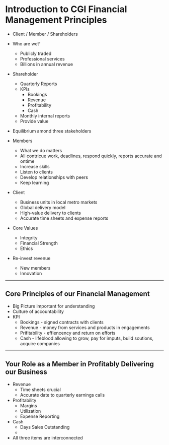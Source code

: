 # Introduction to CGI Financial Management Principles

- Client / Member / Shareholders 
- Who are we?
	- Publicly traded
	- Professional services
	- Billions in annual revenue

- Shareholder
	- Quarterly Reports
	- KPIs
		- Bookings
		- Revenue
		- Profitability
		- Cash
	- Monthly internal reports
	- Provide value
- Equilibrium amond three stakeholders
- Members
	- What we do matters
	- All contricue work, deadlines, respond quickly, reports accurate and ontime
	- Increase skills
	- Listen to clients
	- Develop relationships with peers
	- Keep learning
- Client
	- Business units in local metro markets
	- Global delivery model
	- High-value delivery to clients
	- Accurate time sheets and expense reports
- Core Values
	- Integrity
	- Financial Strength
	- Ethics
- Re-invest revenue
	- New members
	- Innovation

---

## Core Principles of our Financial Management

- Big Picture important for understanding
- Culture of accountability
- KPI
	- Bookings - signed contracts with clients
	- Revenue - money from services and products in engagements
	- Prifitability - effiencency and return on efforts
	- Cash - lifeblood allowing to grow, pay for imputs, build soutions, acquire companies

---

## Your Role as a Member in Profitably Delivering our Business

- Revenue
	- Time sheets crucial
	- Accurate date to quarterly earnings calls
- Profitability
	- Margins
	- Utilization
	- Expense Reporting
- Cash
	- Days Sales Outstanding
	- 
- All three items are interconnected